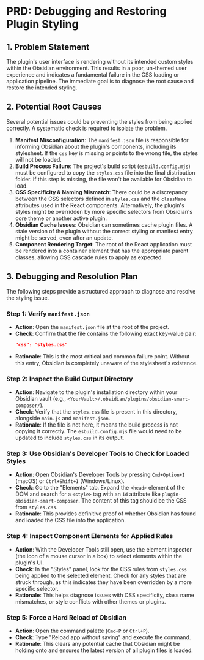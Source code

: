 # PRD: Debugging and Restoring Plugin Styling

## 1. Problem Statement

The plugin's user interface is rendering without its intended custom styles within the Obsidian environment. This results in a poor, un-themed user experience and indicates a fundamental failure in the CSS loading or application pipeline. The immediate goal is to diagnose the root cause and restore the intended styling.

## 2. Potential Root Causes

Several potential issues could be preventing the styles from being applied correctly. A systematic check is required to isolate the problem.

1.  **Manifest Misconfiguration**: The `manifest.json` file is responsible for informing Obsidian about the plugin's components, including its stylesheet. If the `css` key is missing or points to the wrong file, the styles will not be loaded.
2.  **Build Process Failure**: The project's build script (`esbuild.config.mjs`) must be configured to copy the `styles.css` file into the final distribution folder. If this step is missing, the file won't be available for Obsidian to load.
3.  **CSS Specificity & Naming Mismatch**: There could be a discrepancy between the CSS selectors defined in `styles.css` and the `className` attributes used in the React components. Alternatively, the plugin's styles might be overridden by more specific selectors from Obsidian's core theme or another active plugin.
4.  **Obsidian Cache Issues**: Obsidian can sometimes cache plugin files. A stale version of the plugin without the correct styling or manifest entry might be served, even after an update.
5.  **Component Rendering Target**: The root of the React application must be rendered into a container element that has the appropriate parent classes, allowing CSS cascade rules to apply as expected.

## 3. Debugging and Resolution Plan

The following steps provide a structured approach to diagnose and resolve the styling issue.

### Step 1: Verify `manifest.json`

- **Action**: Open the `manifest.json` file at the root of the project.
- **Check**: Confirm that the file contains the following exact key-value pair:
  ```json
  "css": "styles.css"
  ```
- **Rationale**: This is the most critical and common failure point. Without this entry, Obsidian is completely unaware of the stylesheet's existence.

### Step 2: Inspect the Build Output Directory

- **Action**: Navigate to the plugin's installation directory within your Obsidian vault (e.g., `<YourVault>/.obsidian/plugins/obsidian-smart-composer/`).
- **Check**: Verify that the `styles.css` file is present in this directory, alongside `main.js` and `manifest.json`.
- **Rationale**: If the file is not here, it means the build process is not copying it correctly. The `esbuild.config.mjs` file would need to be updated to include `styles.css` in its output.

### Step 3: Use Obsidian's Developer Tools to Check for Loaded Styles

- **Action**: Open Obsidian's Developer Tools by pressing `Cmd+Option+I` (macOS) or `Ctrl+Shift+I` (Windows/Linux).
- **Check**: Go to the "Elements" tab. Expand the `<head>` element of the DOM and search for a `<style>` tag with an `id` attribute like `plugin-obsidian-smart-composer`. The content of this tag should be the CSS from `styles.css`.
- **Rationale**: This provides definitive proof of whether Obsidian has found and loaded the CSS file into the application.

### Step 4: Inspect Component Elements for Applied Rules

- **Action**: With the Developer Tools still open, use the element inspector (the icon of a mouse cursor in a box) to select elements within the plugin's UI.
- **Check**: In the "Styles" panel, look for the CSS rules from `styles.css` being applied to the selected element. Check for any styles that are struck through, as this indicates they have been overridden by a more specific selector.
- **Rationale**: This helps diagnose issues with CSS specificity, class name mismatches, or style conflicts with other themes or plugins.

### Step 5: Force a Hard Reload of Obsidian

- **Action**: Open the command palette (`Cmd+P` or `Ctrl+P`).
- **Check**: Type "Reload app without saving" and execute the command.
- **Rationale**: This clears any potential cache that Obsidian might be holding onto and ensures the latest version of all plugin files is loaded.
